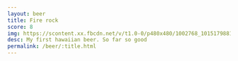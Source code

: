 ```yaml
---
layout: beer
title: Fire rock
score: 8
img: https://scontent.xx.fbcdn.net/v/t1.0-0/p480x480/1002768_10151798817233745_47152190_n.jpg?oh=20d9fb8806bf6f2b09fb7ad75905f099&oe=590C5F97
desc: My first hawaiian beer. So far so good
permalink: /beer/:title.html
---
```

